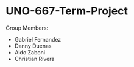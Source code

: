 # UNO-667-Term-Project
Group Members:
- Gabriel Fernandez
- Danny Duenas
- Aldo Zaboni
- Christian Rivera
